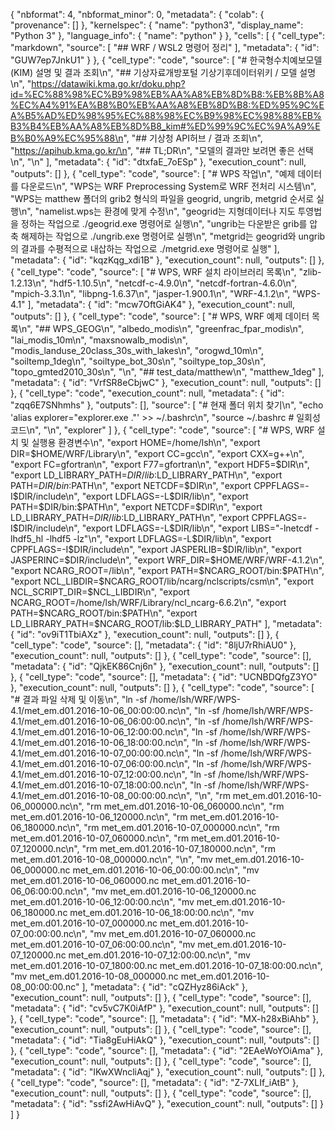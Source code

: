 {
  "nbformat": 4,
  "nbformat_minor": 0,
  "metadata": {
    "colab": {
      "provenance": []
    },
    "kernelspec": {
      "name": "python3",
      "display_name": "Python 3"
    },
    "language_info": {
      "name": "python"
    }
  },
  "cells": [
    {
      "cell_type": "markdown",
      "source": [
        "## WRF / WSL2 명령어 정리"
      ],
      "metadata": {
        "id": "GUW7ep7JnkU1"
      }
    },
    {
      "cell_type": "code",
      "source": [
        "# 한국형수치예보모델(KIM) 설명 및 결과 조회\n",
        "## 기상자료개방포털 기상기후데이터위키 / 모델 설명\n",
        "https://datawiki.kma.go.kr/doku.php?id=%EC%88%98%EC%B9%98%EB%AA%A8%EB%8D%B8:%EB%8B%A8%EC%A4%91%EA%B8%B0%EB%AA%A8%EB%8D%B8:%ED%95%9C%EA%B5%AD%ED%98%95%EC%88%98%EC%B9%98%EC%98%88%EB%B3%B4%EB%AA%A8%EB%8D%B8_kim#%ED%99%9C%EC%9A%A9%EB%B0%A9%EC%95%88\n",
        "## 기상청 API허브 / 결과 조회\n",
        "https://apihub.kma.go.kr/\n",
        "## TL;DR\n",
        "모델의 결과만 보려면 좋은 선택\n",
        "\n"
      ],
      "metadata": {
        "id": "dtxfaE_7oESp"
      },
      "execution_count": null,
      "outputs": []
    },
    {
      "cell_type": "code",
      "source": [
        "# WPS 작업\n",
        "예제 데이터를 다운로드\n",
        "WPS는 WRF Preprocessing System로 WRF 전처리 시스템\n",
        "WPS는 matthew 폴더의 grib2 형식의 파일을 geogrid, ungrib, metgrid 순서로 실행\n",
        "namelist.wps는 환경에 맞게 수정\n",
        "geogrid는 지형데이터나 지도 투영법을 정하는 작업으로 ./geogrid.exe 명령어로 실행\n",
        "ungrib는 다운받은 grib를 압축 해제하는 작업으로 ./ungrib.exe 명령어로 실행\n",
        "metgrid는 geogrid와 ungrib의 결과를 수평적으로 내삽하는 작업으로 ./metgrid.exe 명령어로 실행"
      ],
      "metadata": {
        "id": "kqzKqg_xdi1B"
      },
      "execution_count": null,
      "outputs": []
    },
    {
      "cell_type": "code",
      "source": [
        "# WPS, WRF 설치 라이브러리 목록\n",
        "zlib-1.2.13\n",
        "hdf5-1.10.5\n",
        "netcdf-c-4.9.0\n",
        "netcdf-fortran-4.6.0\n",
        "mpich-3.3.1\n",
        "libpng-1.6.37\n",
        "jasper-1.900.1\n",
        "WRF-4.1.2\n",
        "WPS-4.1"
      ],
      "metadata": {
        "id": "mcw7OftGiAK4"
      },
      "execution_count": null,
      "outputs": []
    },
    {
      "cell_type": "code",
      "source": [
        "# WPS, WRF 예제 데이터 목록\n",
        "## WPS_GEOG\n",
        "albedo_modis\n",
        "greenfrac_fpar_modis\n",
        "lai_modis_10m\n",
        "maxsnowalb_modis\n",
        "modis_landuse_20class_30s_with_lakes\n",
        "orogwd_10m\n",
        "soiltemp_1deg\n",
        "soiltype_bot_30s\n",
        "soiltype_top_30s\n",
        "topo_gmted2010_30s\n",
        "\n",
        "## test_data/matthew\n",
        "matthew_1deg"
      ],
      "metadata": {
        "id": "VrfSR8eCbjwC"
      },
      "execution_count": null,
      "outputs": []
    },
    {
      "cell_type": "code",
      "execution_count": null,
      "metadata": {
        "id": "zqq6E7SNhmhs"
      },
      "outputs": [],
      "source": [
        "# 현재 폴더 위치 찾기\n",
        "echo 'alias explorer=\"explorer.exe .\"' >> ~/.bashrc\n",
        "source ~/.bashrc  # 일회성 코드\n",
        "\n",
        "explorer"
      ]
    },
    {
      "cell_type": "code",
      "source": [
        "# WPS, WRF 설치 및 실행용 환경변수\n",
        "export HOME=/home/lsh\n",
        "export DIR=$HOME/WRF/Library\n",
        "export CC=gcc\n",
        "export CXX=g++\n",
        "export FC=gfortran\n",
        "export F77=gfortran\n",
        "export HDF5=$DIR\n",
        "export LD_LIBRARY_PATH=$DIR/lib:$LD_LIBRARY_PATH\n",
        "export PATH=$DIR/bin:$PATH\n",
        "export NETCDF=$DIR\n",
        "export CPPFLAGS=-I$DIR/include\n",
        "export LDFLAGS=-L$DIR/lib\n",
        "export PATH=$DIR/bin:$PATH\n",
        "export NETCDF=$DIR\n",
        "export LD_LIBRARY_PATH=$DIR/lib:$LD_LIBRARY_PATH\n",
        "export CPPFLAGS=-I$DIR/include\n",
        "export LDFLAGS=-L$DIR/lib\n",
        "export LIBS=\"-lnetcdf -lhdf5_hl -lhdf5 -lz\"\n",
        "export LDFLAGS=-L$DIR/lib\n",
        "export CPPFLAGS=-I$DIR/include\n",
        "export JASPERLIB=$DIR/lib\n",
        "export JASPERINC=$DIR/include\n",
        "export WRF_DIR=$HOME/WRF/WRF-4.1.2\n",
        "export NCARG_ROOT=/lib\n",
        "export PATH=$NCARG_ROOT/bin:$PATH\n",
        "export NCL_LIBDIR=$NCARG_ROOT/lib/ncarg/nclscripts/csm\n",
        "export NCL_SCRIPT_DIR=$NCL_LIBDIR\n",
        "export NCARG_ROOT=/home/lsh/WRF/Library/ncl_ncarg-6.6.2\n",
        "export PATH=$NCARG_ROOT/bin:$PATH\n",
        "export LD_LIBRARY_PATH=$NCARG_ROOT/lib:$LD_LIBRARY_PATH"
      ],
      "metadata": {
        "id": "ov9iT1TbiAXz"
      },
      "execution_count": null,
      "outputs": []
    },
    {
      "cell_type": "code",
      "source": [],
      "metadata": {
        "id": "8ljU7rRhiAU0"
      },
      "execution_count": null,
      "outputs": []
    },
    {
      "cell_type": "code",
      "source": [],
      "metadata": {
        "id": "QjkEK86Cnj6n"
      },
      "execution_count": null,
      "outputs": []
    },
    {
      "cell_type": "code",
      "source": [],
      "metadata": {
        "id": "UCNBDQfgZ3YO"
      },
      "execution_count": null,
      "outputs": []
    },
    {
      "cell_type": "code",
      "source": [
        "# 결과 파일 삭제 및 이동\n",
        "ln -sf /home/lsh/WRF/WPS-4.1/met_em.d01.2016-10-06_00:00:00.nc\n",
        "ln -sf /home/lsh/WRF/WPS-4.1/met_em.d01.2016-10-06_06:00:00.nc\n",
        "ln -sf /home/lsh/WRF/WPS-4.1/met_em.d01.2016-10-06_12:00:00.nc\n",
        "ln -sf /home/lsh/WRF/WPS-4.1/met_em.d01.2016-10-06_18:00:00.nc\n",
        "ln -sf /home/lsh/WRF/WPS-4.1/met_em.d01.2016-10-07_00:00:00.nc\n",
        "ln -sf /home/lsh/WRF/WPS-4.1/met_em.d01.2016-10-07_06:00:00.nc\n",
        "ln -sf /home/lsh/WRF/WPS-4.1/met_em.d01.2016-10-07_12:00:00.nc\n",
        "ln -sf /home/lsh/WRF/WPS-4.1/met_em.d01.2016-10-07_18:00:00.nc\n",
        "ln -sf /home/lsh/WRF/WPS-4.1/met_em.d01.2016-10-08_00:00:00.nc\n",
        "\n",
        "rm met_em.d01.2016-10-06_000000.nc\n",
        "rm met_em.d01.2016-10-06_060000.nc\n",
        "rm met_em.d01.2016-10-06_120000.nc\n",
        "rm met_em.d01.2016-10-06_180000.nc\n",
        "rm met_em.d01.2016-10-07_000000.nc\n",
        "rm met_em.d01.2016-10-07_060000.nc\n",
        "rm met_em.d01.2016-10-07_120000.nc\n",
        "rm met_em.d01.2016-10-07_180000.nc\n",
        "rm met_em.d01.2016-10-08_000000.nc\n",
        "\n",
        "mv met_em.d01.2016-10-06_000000.nc met_em.d01.2016-10-06_00:00:00.nc\n",
        "mv met_em.d01.2016-10-06_060000.nc met_em.d01.2016-10-06_06:00:00.nc\n",
        "mv met_em.d01.2016-10-06_120000.nc met_em.d01.2016-10-06_12:00:00.nc\n",
        "mv met_em.d01.2016-10-06_180000.nc met_em.d01.2016-10-06_18:00:00.nc\n",
        "mv met_em.d01.2016-10-07_000000.nc met_em.d01.2016-10-07_00:00:00.nc\n",
        "mv met_em.d01.2016-10-07_060000.nc met_em.d01.2016-10-07_06:00:00.nc\n",
        "mv met_em.d01.2016-10-07_120000.nc met_em.d01.2016-10-07_12:00:00.nc\n",
        "mv met_em.d01.2016-10-07_1800:00.nc met_em.d01.2016-10-07_18:00:00.nc\n",
        "mv met_em.d01.2016-10-08_000000.nc met_em.d01.2016-10-08_00:00:00.nc"
      ],
      "metadata": {
        "id": "cQZHyz86iAck"
      },
      "execution_count": null,
      "outputs": []
    },
    {
      "cell_type": "code",
      "source": [],
      "metadata": {
        "id": "cv5vC7K0iAfP"
      },
      "execution_count": null,
      "outputs": []
    },
    {
      "cell_type": "code",
      "source": [],
      "metadata": {
        "id": "MX-h28xBiAhb"
      },
      "execution_count": null,
      "outputs": []
    },
    {
      "cell_type": "code",
      "source": [],
      "metadata": {
        "id": "Tia8gEuHiAkQ"
      },
      "execution_count": null,
      "outputs": []
    },
    {
      "cell_type": "code",
      "source": [],
      "metadata": {
        "id": "2EAeWoYOiAma"
      },
      "execution_count": null,
      "outputs": []
    },
    {
      "cell_type": "code",
      "source": [],
      "metadata": {
        "id": "IKwXWncliAqj"
      },
      "execution_count": null,
      "outputs": []
    },
    {
      "cell_type": "code",
      "source": [],
      "metadata": {
        "id": "Z-7XLIf_iAtB"
      },
      "execution_count": null,
      "outputs": []
    },
    {
      "cell_type": "code",
      "source": [],
      "metadata": {
        "id": "ssfi2AwHiAvQ"
      },
      "execution_count": null,
      "outputs": []
    }
  ]
}
